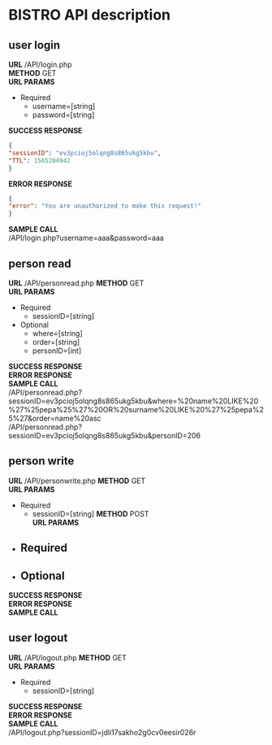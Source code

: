# BISTRO API description

## user login 
**URL** /API/login.php  
**METHOD** GET  
**URL PARAMS**  
  - Required
    - username=[string]
    - password=[string]  

**SUCCESS RESPONSE**  
```json
{
"sessionID": "ev3pcioj5olqng8s865ukg5kbu",
"TTL": 1565204942
}
```
**ERROR RESPONSE**  
```json
{
"error": "You are unauthorized to make this request!"
}
```
**SAMPLE CALL**  
/API/login.php?username=aaa&password=aaa



## person read
**URL** /API/personread.php
**METHOD** GET  
**URL PARAMS**  
  - Required
    - sessionID=[string]
  - Optional
    - where=[string]
    - order=[string]
    - personID=[int]  

**SUCCESS RESPONSE**  
**ERROR RESPONSE**  
**SAMPLE CALL**  
/API/personread.php?sessionID=ev3pcioj5olqng8s865ukg5kbu&where=%20name%20LIKE%20%27%25pepa%25%27%20OR%20surname%20LIKE%20%27%25pepa%25%27&order=name%20asc  
/API/personread.php?sessionID=ev3pcioj5olqng8s865ukg5kbu&personID=206  

## person write
**URL** /API/personwrite.php
**METHOD** GET  
**URL PARAMS**  
  - Required
    - sessionID=[string]
**METHOD** POST  
**URL PARAMS**  
  - Required
    - 
  - Optional
    - 

**SUCCESS RESPONSE**  
**ERROR RESPONSE**  
**SAMPLE CALL**  



## user logout
**URL** /API/logout.php
**METHOD** GET  
**URL PARAMS**  
  - Required
    - sessionID=[string]  
    
**SUCCESS RESPONSE**  
**ERROR RESPONSE**  
**SAMPLE CALL**  
/API/logout.php?sessionID=jdli17sakho2g0cv0eesir026r
